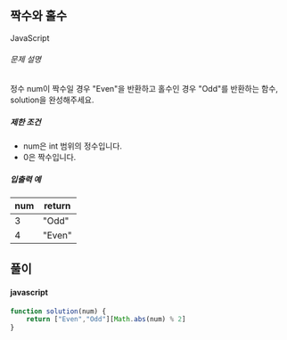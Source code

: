 ## 짝수와 홀수

JavaScript

###### 문제 설명

정수 num이 짝수일 경우 "Even"을 반환하고 홀수인 경우 "Odd"를 반환하는 함수, solution을 완성해주세요.

##### 제한 조건

-   num은 int 범위의 정수입니다.
-   0은 짝수입니다.

##### 입출력 예

| num | return |
| --- | --- |
| 3 | "Odd" |
| 4 | "Even" |

## 풀이

#### javascript
```javascript
function solution(num) {
    return ["Even","Odd"][Math.abs(num) % 2]
}
```
